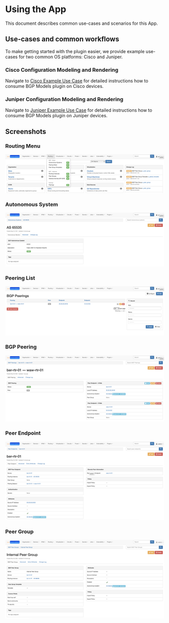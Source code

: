 # Using the App

This document describes common use-cases and scenarios for this App.

## Use-cases and common workflows

To make getting started with the plugin easier, we provide example use-cases for two common OS platforms: Cisco and Juniper.

### Cisco Configuration Modeling and Rendering

Navigate to [Cisco Example Use Case](cisco_use_case.md) for detailed instructions how to consume BGP Models plugin on Cisco devices.

### Juniper Configuration Modeling and Rendering

Navigate to [Juniper Example Use Case](juniper_use_case.md) for detailed instructions how to consume BGP Models plugin on Juniper devices.

## Screenshots

### Routing Menu

![Menu](../images/main-page-menu.png)

### Autonomous System

![Autonomous System](../images/autonomous_system_01.png)

### Peering List

![Peering List](../images/peering_list.png)

### BGP Peering

![Peering](../images/peering_01.png)

### Peer Endpoint

![Peer Endpoint](../images/peer_endpoint_01.png)

### Peer Group

![Peer Group](../images/peer_group_01.png)
